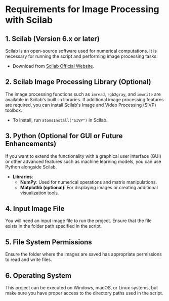 # Requirements for Image Processing with Scilab

## 1. **Scilab (Version 6.x or later)**
   Scilab is an open-source software used for numerical computations. It is necessary for running the script and performing image processing tasks.
   - Download from [Scilab Official Website](https://www.scilab.org/).

## 2. **Scilab Image Processing Library (Optional)**
   The image processing functions such as `imread`, `rgb2gray`, and `imwrite` are available in Scilab's built-in libraries. If additional image processing features are required, you can install Scilab's Image and Video Processing (SIVP) toolbox.
   - To install, run `atomsInstall("SIVP")` in Scilab.

## 3. **Python (Optional for GUI or Future Enhancements)**
   If you want to extend the functionality with a graphical user interface (GUI) or other advanced features such as machine learning models, you can use Python alongside Scilab.
   - **Libraries**:
     - **NumPy**: Used for numerical operations and matrix manipulations.
     - **Matplotlib (optional)**: For displaying images or creating additional visualization tools.

## 4. **Input Image File**
   You will need an input image file to run the project. Ensure that the file exists in the folder path specified in the script.

## 5. **File System Permissions**
   Ensure the folder where the images are saved has appropriate permissions to read and write files.

## 6. **Operating System**
   This project can be executed on Windows, macOS, or Linux systems, but make sure you have proper access to the directory paths used in the script.
